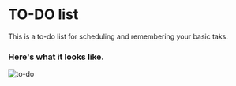 # TO-DO list
This is a to-do list for scheduling and remembering your basic taks.
### Here's what it looks like. 
![to-do](https://user-images.githubusercontent.com/71184833/122676247-e6d9e180-d1fa-11eb-8d4a-64de9c41bdd9.png)
